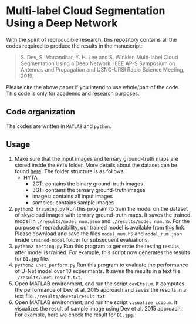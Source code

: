 # Multi-label Cloud Segmentation Using a Deep Network

With the spirit of reproducible research, this repository contains all the codes required to produce the results in the manuscript: 
> S. Dev, S. Manandhar, Y. H. Lee and S. Winkler, Multi-label Cloud Segmentation Using a Deep Network, IEEE AP-S Symposium on Antennas and Propagation and USNC-URSI Radio Science Meeting, 2019.

Please cite the above paper if you intend to use whole/part of the code. This code is only for academic and research purposes.

## Code organization

The codes are written in `MATLAB` and `python`. 

## Usage 
1. Make sure that the input images and ternary ground-truth maps are stored inside the `HYTA` folder. More details about the dataset can be found [here](https://github.com/Soumyabrata/HYTA). The folder structure is as follows:
    * HYTA
        * 2GT: contains the binary ground-truth images
        * 3GT: contains the ternary ground-truth images
        * images: contains all input images
        * samples: contains sample images
2. `python2 training.py` Run this program to train the model on the dataset of sky/cloud images with ternary ground-truth maps. It saves the trained model in `./results/model_num.json` and `./results/model_num.h5`. For the purpose of reproducibility, our trained model is available from [this](https://drive.google.com/drive/folders/1-ajM2OUscNSzY28kBF1-jpIncXvrcsYV?usp=sharing) link. Please download and save the files `model_num.h5` and `model_num.json` inside `trained-model` folder for subsequent evaluations.
3. `python2 testing.py` Run this program to generate the testing results, after model is trained. For example, this script now generates the results for `B1.jpg` file.
4. `python2 unet_perform.py` Run this program to evaluate the performance of U-Net model over 10 experiments. It saves the results in a text file `./results/unet-result.txt`.
5. Open MATLAB environment, and run the script `devEtal.m`. It computes the performance of Dev et al. 2015 approach and saves the results in a text file `./results/devetalresult.txt`.
6. Open MATLAB environment, and run the script `visualize_icip.m`. It visualizes the result of sample image using Dev et al. 2015 approach. For example, here we check the result for `B1.jpg`.
